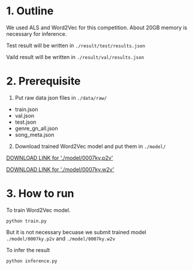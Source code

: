 # 1. Outline

We used ALS and Word2Vec for this competition.
About 20GB memory is necessary for inference.

Test result will be written in `./result/test/results.json`

Vaild result will be written in `./result/val/results.json`

# 2. Prerequisite

1. Put raw data json files in `./data/raw/`

- train.json
- val.json
- test.json
- genre_gn_all.json
- song_meta.json


2. Download trained Word2Vec model and put them in `./model/`

[DOWNLOAD LINK for './model/0007ky.p2v'](https://drive.google.com/file/d/1tbJffK-CZIC1dXW_8xdOoBh_6z1GqH8r/view?usp=sharing)

[DOWNLOAD LINK for './model/0007ky.w2v'](https://drive.google.com/file/d/19Lr2O73T1yk9-ctxb0yRIGocozzdPx72/view?usp=sharing)

# 3. How to run
To train Word2Vec model. 

    python train.py

But it is not necessary becuase we submit trained model `./model/0007ky.p2v` and `./model/0007ky.w2v`



To infer the result

    python inference.py
